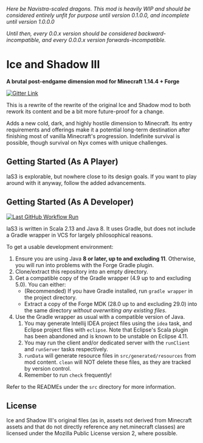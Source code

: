 _Here be Navistra-scaled dragons.
This mod is heavily WIP and should be considered entirely unfit for purpose until version 0.1.0.0,
and incomplete until version 1.0.0.0_

_Until then,
every 0.0.x version should be considered backward-incompatible,
and every 0.0.0.x version forwards-incompatible._

# Ice and Shadow III
__A brutal post-endgame dimension mod for Minecraft 1.14.4 + Forge__

[![Gitter Link](https://badges.gitter.im/IceAndShadow3/community.svg)](https://gitter.im/IceAndShadow3/community)

This is a rewrite of the rewrite of the original Ice and Shadow mod to both rework its content and be a bit more future-proof for a change.

Adds a new cold, dark, and highly hostile dimension to Minecraft.
Its entry requirements and offerings make it a potential long-term destination after finishing most of vanilla Minecraft's progression.
Indefinite survival is possible, though survival on Nyx comes with unique challenges.

## Getting Started (As A Player)

IaS3 is explorable, but nowhere close to its design goals.
If you want to play around with it anyway, follow the added advancements.

## Getting Started (As A Developer)
[![Last GitHub Workflow Run](https://github.com/TheDaemoness/IceAndShadow3/workflows/CI/badge.svg)](https://actions-badge.atrox.dev/TheDaemoness/IceAndShadow3/goto)

IaS3 is written in Scala 2.13 and Java 8. It uses Gradle,
but does not include a Gradle wrapper in VCS for largely philosophical reasons.

To get a usable development environment:
1. Ensure you are using Java **8 or later, up to and excluding 11**.
Otherwise, you will run into problems with the Forge Gradle plugin.
2. Clone/extract this repository into an empty directory.
3. Get a compatible copy of the Gradle wrapper (4.9 up to and excluding 5.0). You can either:
	* (Recommended) If you have Gradle installed, run `gradle wrapper` in the project directory.
	* Extract a copy of the Forge MDK (28.0 up to and excluding 29.0) into the same directory *without overwriting any existing files*.
4. Use the Gradle wrapper as usual with a compatible version of Java.
	1. You may generate Intellij IDEA project files using the `idea` task, and Eclipse project files with `eclipse`.
	Note that Eclipse's Scala plugin has been abandoned and is known to be unstable on Eclipse 4.11.
	2. You may run the client and/or dedicated server with the `runClient` and `runServer` tasks respectively.
	3. `runData` will generate resource files in `src/generated/resources` from mod content.
	`clean` will NOT delete these files, as they are tracked by version control.
	4. Remember to run `check` frequently!

Refer to the READMEs under the `src` directory for more information.

## License

Ice and Shadow III's original files
(as in, assets not derived from Minecraft assets and that do not directly reference any net.minecraft classes)
are licensed under the Mozilla Public License version 2, where possible.
